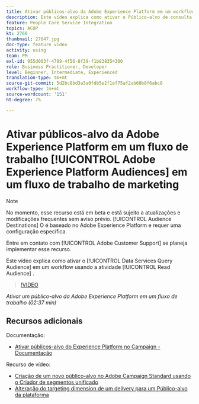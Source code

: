 ```yaml
---
title: Ativar públicos-alvo da Adobe Experience Platform em um workflow
description: Este vídeo explica como ativar o Público-alvo de consulta dos serviços de dados em um fluxo de trabalho usando a atividade "Ler público-alvo".
feature: People Core Service Integration
topics: ACOP
kt: 2760
thumbnail: 27647.jpg
doc-type: feature video
activity: using
team: PM
exl-id: 955d063f-4709-4f56-8f39-f1b838354300
role: Business Practitioner, Developer
level: Beginner, Intermediate, Experienced
translation-type: tm+mt
source-git-commit: 5d2bc8bd3a3a0fdb5e2f1ef75af2ab60b8f6abc8
workflow-type: tm+mt
source-wordcount: '151'
ht-degree: 7%

---
```


# Ativar públicos-alvo da Adobe Experience Platform em um fluxo de trabalho [!UICONTROL Adobe Experience Platform Audiences] em um fluxo de trabalho de marketing

>[!NOTE]
>
>No momento, esse recurso está em beta e está sujeito a atualizações e modificações frequentes sem aviso prévio. [!UICONTROL Audience Destinations] O é baseado no Adobe Experience Platform e requer uma configuração específica.
>
>Entre em contato com [!UICONTROL Adobe Customer Support] se planeja implementar esse recurso.

Este vídeo explica como ativar o [!UICONTROL Data Services Query Audience] em um workflow usando a atividade [!UICONTROL Read Audience] .

>[!VIDEO](https://video.tv.adobe.com/v/27647?quality=12)

*Ativar um público-alvo da Adobe Experience Platform em um fluxo de trabalho (02:37 min)*

## Recursos adicionais

Documentação:

* [Ativar públicos-alvo do Experience Platform no Campaign - Documentação](https://docs.adobe.com/content/help/en/campaign-standard/using/profiles-and-audiences/working-with-adobe-experience-platform/aep-about-audience-destinations-service.html)

Recurso de vídeo:

* [Criação de um novo público-alvo no Adobe Campaign Standard usando o Criador de segmentos unificado](/help/profiles-and-audiences/audience-destinations/creating-audiences-using-segment-builder.md)
* [Alteração do targeting dimension de um delivery para um Público-alvo da plataforma](/help/profiles-and-audiences/audience-destinations/changing-targeting-dimension.md)
